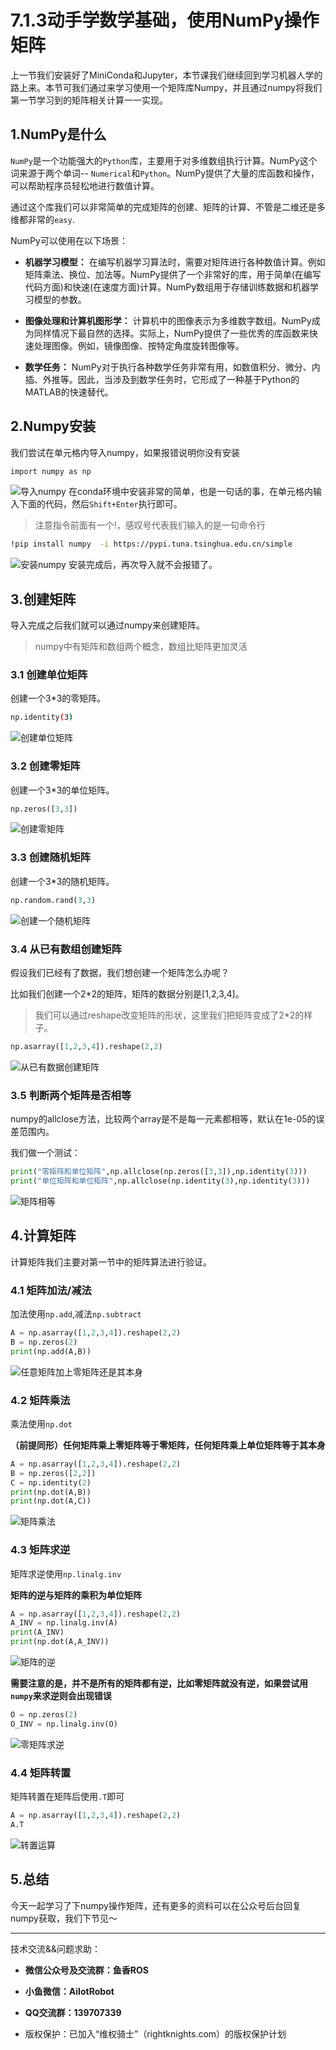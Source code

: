 # 7.1.3动手学数学基础，使用NumPy操作矩阵
上一节我们安装好了MiniConda和Jupyter，本节课我们继续回到学习机器人学的路上来。本节可我们通过来学习使用一个矩阵库Numpy，并且通过numpy将我们第一节学习到的矩阵相关计算一一实现。

## 1.NumPy是什么
`NumPy`是一个功能强大的`Python`库，主要用于对多维数组执行计算。NumPy这个词来源于两个单词-- `Numerical`和`Python`。NumPy提供了大量的库函数和操作，可以帮助程序员轻松地进行数值计算。

通过这个库我们可以非常简单的完成矩阵的创建、矩阵的计算、不管是二维还是多维都非常的`easy`.

NumPy可以使用在以下场景：

- **机器学习模型：** 在编写机器学习算法时，需要对矩阵进行各种数值计算。例如矩阵乘法、换位、加法等。NumPy提供了一个非常好的库，用于简单(在编写代码方面)和快速(在速度方面)计算。NumPy数组用于存储训练数据和机器学习模型的参数。

- **图像处理和计算机图形学：** 计算机中的图像表示为多维数字数组。NumPy成为同样情况下最自然的选择。实际上，NumPy提供了一些优秀的库函数来快速处理图像。例如，镜像图像、按特定角度旋转图像等。

- **数学任务：** NumPy对于执行各种数学任务非常有用，如数值积分、微分、内插、外推等。因此，当涉及到数学任务时，它形成了一种基于Python的MATLAB的快速替代。

## 2.Numpy安装
我们尝试在单元格内导入numpy，如果报错说明你没有安装

```bash
import numpy as np
```

![导入numpy](7.1.3动手学数学基础/imgs/c979e2884b7f40d28b49dfd195adbcd3.png)
在conda环境中安装非常的简单，也是一句话的事，在单元格内输入下面的代码，然后`Shift+Enter`执行即可。

> 注意指令前面有一个!，感叹号代表我们输入的是一句命令行

```bash
!pip install numpy  -i https://pypi.tuna.tsinghua.edu.cn/simple
```

![安装numpy](7.1.3动手学数学基础/imgs/c20c804d3c594267a7cd359afe321221.png)
安装完成后，再次导入就不会报错了。

## 3.创建矩阵
导入完成之后我们就可以通过numpy来创建矩阵。

> numpy中有矩阵和数组两个概念，数组比矩阵更加灵活

### 3.1 创建单位矩阵
创建一个3*3的零矩阵。
```bash
np.identity(3)
```
![创建单位矩阵](7.1.3动手学数学基础/imgs/fee1809105154a88a37229de406bc017.png)
### 3.2 创建零矩阵
创建一个3*3的单位矩阵。

```python
np.zeros([3,3])
```

![创建零矩阵](7.1.3动手学数学基础/imgs/9164b1c685724ffb8047859f5b0973c7.png)
### 3.3 创建随机矩阵
创建一个3*3的随机矩阵。

```python
np.random.rand(3,3)
```
![创建一个随机矩阵](7.1.3动手学数学基础/imgs/4fcc0b302fcf4ab2ac8539a4699da92d.png)

### 3.4 从已有数组创建矩阵
假设我们已经有了数据，我们想创建一个矩阵怎么办呢？

比如我们创建一个2*2的矩阵，矩阵的数据分别是[1,2,3,4]。

> 我们可以通过reshape改变矩阵的形状，这里我们把矩阵变成了2*2的样子。

```python
np.asarray([1,2,3,4]).reshape(2,2)
```
![从已有数据创建矩阵](7.1.3动手学数学基础/imgs/913e42cdf6de44fa9d0a80db02d581d8.png)
### 3.5 判断两个矩阵是否相等
numpy的allclose方法，比较两个array是不是每一元素都相等，默认在1e-05的误差范围内。

我们做一个测试：
```python
print("零矩阵和单位矩阵",np.allclose(np.zeros([3,3]),np.identity(3)))
print("单位矩阵和单位矩阵",np.allclose(np.identity(3),np.identity(3)))
```
![矩阵相等](7.1.3动手学数学基础/imgs/9a640b126bcd48bfa9f7d8d1ff7ac866.png)
## 4.计算矩阵
计算矩阵我们主要对第一节中的矩阵算法进行验证。

### 4.1 矩阵加法/减法
加法使用`np.add`,减法`np.subtract`


```python
A = np.asarray([1,2,3,4]).reshape(2,2)
B = np.zeros(2)
print(np.add(A,B))
```
![任意矩阵加上零矩阵还是其本身](7.1.3动手学数学基础/imgs/b3f97d2505804be8a9420969ca382826.png)
### 4.2 矩阵乘法
乘法使用`np.dot`

**（前提同形）任何矩阵乘上零矩阵等于零矩阵，任何矩阵乘上单位矩阵等于其本身**

```python
A = np.asarray([1,2,3,4]).reshape(2,2)
B = np.zeros([2,2])
C = np.identity(2)
print(np.dot(A,B))
print(np.dot(A,C))
```
![矩阵乘法](7.1.3动手学数学基础/imgs/0253b1c32a744498afc749c6409ff400.png)

### 4.3 矩阵求逆
矩阵求逆使用`np.linalg.inv`

**矩阵的逆与矩阵的乘积为单位矩阵**

```python
A = np.asarray([1,2,3,4]).reshape(2,2)
A_INV = np.linalg.inv(A)
print(A_INV)
print(np.dot(A,A_INV))
```
![矩阵的逆](7.1.3动手学数学基础/imgs/9bcbc212d6af415cafe490fd3dd95b44.png)

**需要注意的是，并不是所有的矩阵都有逆，比如零矩阵就没有逆，如果尝试用`numpy`来求逆则会出现错误**

```python
O = np.zeros(2)
O_INV = np.linalg.inv(O)
```
![零矩阵求逆](7.1.3动手学数学基础/imgs/2a011b6a2b6a43ae80d445e79e912e4b.png)

### 4.4 矩阵转置
矩阵转置在矩阵后使用`.T`即可

```python
A = np.asarray([1,2,3,4]).reshape(2,2)
A.T
```
![转置运算](7.1.3动手学数学基础/imgs/b7f383304214422cb9320680ac35d6ef.png)

## 5.总结
今天一起学习了下numpy操作矩阵，还有更多的资料可以在公众号后台回复numpy获取，我们下节见～

--------------

技术交流&&问题求助：

- **微信公众号及交流群：鱼香ROS**
- **小鱼微信：AiIotRobot**
- **QQ交流群：139707339**

- 版权保护：已加入“维权骑士”（rightknights.com）的版权保护计划
